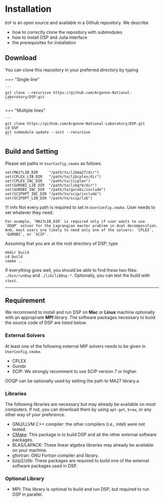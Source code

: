 # Installation

`DSP` is an open source and available in a Github repository.
We describe

* how to correctly clone the repository with submodules
* how to install DSP and Julia interface
* the prerequisites for installation

## Download

You can clone this repository in your preferred directory by typing

=== "Single line"

    ```
    git clone --recursive https://github.com/Argonne-National-Laboratory/DSP.git
    ```

=== "Multiple lines"

    ```
    git clone https://github.com/Argonne-National-Laboratory/DSP.git
    cd DSP
    git submodule update --init --recursive
    ```

## Build and Setting

Please set paths in `UserConfig.cmake` as follows.

```
set(MA27LIB_DIR     "/path/to/libma27/dir")
set(CPLEX_LIB_DIR   "/path/to/libcplex/dir")
set(CPLEX_INC_DIR   "/path/to/ilcplex")
set(GUROBI_LIB_DIR  "/path/to/libgrb/dir")
set(GUROBI_INC_DIR  "/path/to/gurobi/include")
set(SCIPOPT_INC_DIR "/path/to/scip/include")
set(SCIPOPT_LIB_DIR "/path/to/scip/lib")
```

!!! info
    Not every path is required to set in `UserConfig.cmake`. User needs to set whatever they need.

    For example, `MA27LIB_DIR` is required only if user wants to use `OOQP` solver for the Lagrangian master problem in dual decomposition.
    And, most users are likely to need only one of the solvers: `CPLEX`, `GUROBI`, or `SCIP`.

Assuming that you are at the root directory of DSP, type

```
mkdir build
cd build
cmake ..
```

If everything goes well, you should be able to find these two files: `./bin/runDsp` and `./lib/libDsp.*`.
Optionally, you can test the build with `ctest`.

---

## Requirement

We recommend to install and run DSP on **Mac** or **Linux** machine optionally with an appropriate **MPI** library. 
The software packages necessary to build the source code of DSP are listed below.

### External Solvers

At least one of the following external MIP solvers needs to be given in `UserConfig.cmake`.

- CPLEX
- Gurobi
- SCIP: We strongly recomment to use SCIP version 7 or higher.

OOQP can be optionally used by setting the path to MA27 library.a

### Libraries

The following libraries are necessary but may already be available on most computers.
If not, you can download them by using `apt-get`, `brew`, or any other way of your preference.

- GNU/LLVM C++ compiler: the other compilers (i.e., intel) were not tested.
- [CMake](http://www.cmake.org/download/): This package is to build DSP and all the other external software packages.
- BLAS/LAPACK: These linear algebra libraries may already be available on your machine.
- gfortran: GNU Fortran compiler and library.
- bzip2/zlib: These packages are required to build one of the external software packages used in DSP.

### Optional Library

- MPI: This library is optional to build and run DSP, but required to run DSP in parallel.